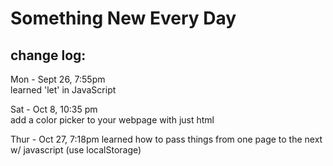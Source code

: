 

# Something New Every Day
## change log:

Mon - Sept 26, 7:55pm  
learned 'let' in JavaScript

Sat - Oct 8, 10:35 pm  
add a color picker to your webpage with just html

Thur - Oct 27, 7:18pm
learned how to pass things from one page to the next w/ javascript (use localStorage)
